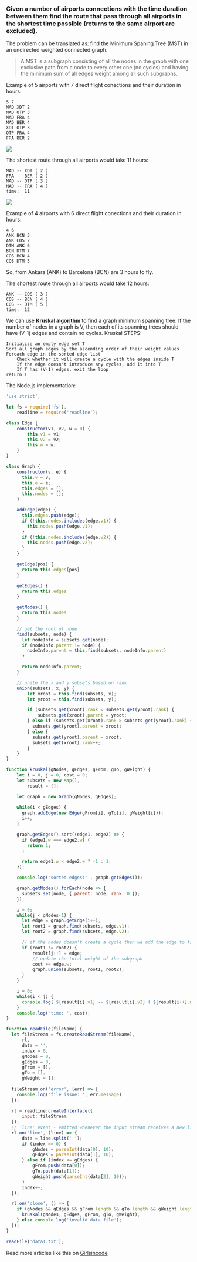 ### Given a number of airports connections with the time duration between them find the route that pass through all airports in the shortest time possible (returns to the same airport are excluded).

The problem can be translated as: find the Minimum Spaning Tree (MST) in an undirected weighted connected graph. 
> A MST is a subgraph consisting of all the nodes in the graph with one exclusive path from a node to every other one (no cycles) and having the minimum sum of all edges weight among all such subgraphs.

Example of 5 airports with 7 direct flight conections and their duration in hours:
```
5 7
MAD XDT 2
MAD OTP 3
MAD FRA 4
MAD BER 4
XDT OTP 3
OTP FRA 4
FRA BER 2
```
![](https://github.com/girls-incode/graph-minimum-spaning-tree-MST-kruskal/blob/master/unidirected-weighted-graph.jpg "")

The shortest route through all airports would take 11 hours:
```
MAD -- XDT ( 2 )
FRA -- BER ( 2 )
MAD -- OTP ( 3 )
MAD -- FRA ( 4 )
time:  11
```
![](https://github.com/girls-incode/graph-minimum-spaning-tree-MST-kruskal/blob/master/graph-minimum-spanning-tree-kruskal.jpg "")

Example of 4 airports with 6 direct flight conections and their duration in hours:
```
4 6
ANK BCN 3
ANK COS 2
DTM ANK 6
BCN DTM 7
COS BCN 4
COS DTM 5
```
So, from Ankara (ANK) to Barcelona (BCN) are 3 hours to fly.

The shortest route through all airports would take 12 hours:
```
ANK -- COS ( 3 )
COS -- BCN ( 4 )
COS -- DTM ( 5 )
time:  12
```

We can use **Kruskal algorithm** to find a graph minimum spanning tree. If the number of nodes in a graph is V, then each of its spanning trees should have (V-1) edges and contain no cycles. 
Kruskal STEPS:
```
Initialize an empty edge set T 
Sort all graph edges by the ascending order of their weight values
Foreach edge in the sorted edge list
    Check whether it will create a cycle with the edges inside T
    If the edge doesn't introduce any cycles, add it into T
    If T has (V-1) edges, exit the loop
return T
```

The Node.js implementation:

```javascript
'use strict';

let fs = require('fs'),
    readline = require('readline');

class Edge {
    constructor(v1, v2, w = 0) {
        this.v1 = v1;
        this.v2 = v2;
        this.w = w;
    }
}

class Graph {
    constructor(v, e) {
      this.v = v;
      this.e = e;
      this.edges = [];
      this.nodes = [];
    }

    addEdge(edge) {
      this.edges.push(edge);
      if (!this.nodes.includes(edge.v1)) {
        this.nodes.push(edge.v1);
      }
      if (!this.nodes.includes(edge.v2)) {
        this.nodes.push(edge.v2);
      }
    }

    getEdge(pos) {
      return this.edges[pos]
    }

    getEdges() {
      return this.edges
    }

    getNodes() {
      return this.nodes
    }

    // get the root of node
    find(subsets, node) {
      let nodeInfo = subsets.get(node);
      if (nodeInfo.parent != node) {
        nodeInfo.parent = this.find(subsets, nodeInfo.parent)
      }

      return nodeInfo.parent; 
    }

    // unite the x and y subsets based on rank
    union(subsets, x, y) {
        let xroot = this.find(subsets, x);
        let yroot = this.find(subsets, y);

        if (subsets.get(xroot).rank < subsets.get(yroot).rank) {
            subsets.get(xroot).parent = yroot;
        } else if (subsets.get(xroot).rank > subsets.get(yroot).rank) {
          subsets.get(yroot).parent = xroot;
        } else {
          subsets.get(yroot).parent = xroot;
          subsets.get(xroot).rank++;
        }
    } 
}

function kruskal(gNodes, gEdges, gFrom, gTo, gWeight) {
    let i = 0, j = 0, cost = 0;
    let subsets = new Map(),
        result = [];

    let graph = new Graph(gNodes, gEdges);
    
    while(i < gEdges) {
      graph.addEdge(new Edge(gFrom[i], gTo[i], gWeight[i]));
      i++;
    }

    graph.getEdges().sort((edge1, edge2) => {
      if (edge1.w === edge2.w) {
        return 1;
      }

      return edge1.w < edge2.w ? -1 : 1;
    });

    console.log('sorted edges:' , graph.getEdges());

    graph.getNodes().forEach(node => {
      subsets.set(node, { parent: node, rank: 0 });
    });

    i = 0;
    while(j < gNodes-1) {
      let edge = graph.getEdge(i++);
      let root1 = graph.find(subsets, edge.v1); 
      let root2 = graph.find(subsets, edge.v2);

      // if the nodes doesn't create a cycle then we add the edge to final subgraph
      if (root1 != root2) {
          result[j++] = edge;
          // update the total weight of the subgraph
          cost += edge.w;
          graph.union(subsets, root1, root2);
      }
    }

    i = 0;
    while(i < j) {
      console.log(`${result[i].v1} -- ${result[i].v2} ( ${result[i++].w} )`);
    }
    console.log('time: ', cost);
}

function readFile(fileName) {
  let fileStream = fs.createReadStream(fileName),
      rl,
      data = '', 
      index = 0,
      gNodes = 0, 
      gEdges = 0, 
      gFrom = [],
      gTo = [],
      gWeight = [];
  
  fileStream.on('error', (err) => {
    console.log('file issue: ', err.message)
  });
      
  rl = readline.createInterface({
      input: fileStream
  });
  // 'line' event - emitted whenever the input stream receives a new line \n
  rl.on('line', (line) => {
      data = line.split(' ');
      if (index == 0) {
          gNodes = parseInt(data[0], 10);
          gEdges = parseInt(data[1], 10);
      } else if (index <= gEdges) {
          gFrom.push(data[0]);
          gTo.push(data[1]);
          gWeight.push(parseInt(data[2], 10));
      }
      index++;
  });

  rl.on('close', () => {
    if (gNodes && gEdges && gFrom.length && gTo.length && gWeight.length) {
      kruskal(gNodes, gEdges, gFrom, gTo, gWeight);
    } else console.log('invalid data file');
  });
}

readFile('data1.txt');
```
Read more articles like this on [Girlsincode](https://girlsincode.com/articles/)
